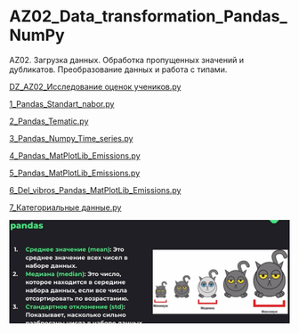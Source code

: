 # AZ02_Data_transformation_Pandas_NumPy
 AZ02. Загрузка данных. Обработка пропущенных значений и дубликатов. Преобразование данных и работа с типами.

[DZ_AZ02_Исследование оценок учеников.py](DZ_AZ02_%D0%98%D1%81%D1%81%D0%BB%D0%B5%D0%B4%D0%BE%D0%B2%D0%B0%D0%BD%D0%B8%D0%B5%20%D0%BE%D1%86%D0%B5%D0%BD%D0%BE%D0%BA%20%D1%83%D1%87%D0%B5%D0%BD%D0%B8%D0%BA%D0%BE%D0%B2.py)

[1_Pandas_Standart_nabor.py](1_Pandas_Standart_nabor.py)

[2_Pandas_Tematic.py](2_Pandas_Tematic.py)

[3_Pandas_Numpy_Time_series.py](3_Pandas_Numpy_Time_series.py)

[4_Pandas_MatPlotLib_Emissions.py](4_Pandas_MatPlotLib_Emissions.py)

[5_Pandas_MatPlotLib_Emissions.py](5_Pandas_MatPlotLib_Emissions.py)

[6_Del_vibros_Pandas_MatPlotLib_Emissions.py](6_Del_vibros_Pandas_MatPlotLib_Emissions.py)

[7_Категориальные данные.py](7_%D0%9A%D0%B0%D1%82%D0%B5%D0%B3%D0%BE%D1%80%D0%B8%D0%B0%D0%BB%D1%8C%D0%BD%D1%8B%D0%B5%20%D0%B4%D0%B0%D0%BD%D0%BD%D1%8B%D0%B5.py)

![![1.png]](1.png)
